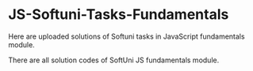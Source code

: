 # JS-Softuni-Tasks-Fundamentals
Here are uploaded solutions of Softuni tasks in JavaScript fundamentals module.

There are all solution codes of SoftUni JS fundamentals module. 
